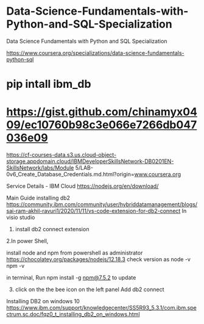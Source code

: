 # Data-Science-Fundamentals-with-Python-and-SQL-Specialization
Data Science Fundamentals with Python and SQL Specialization

https://www.coursera.org/specializations/data-science-fundamentals-python-sql

# pip intall ibm_db
# https://gist.github.com/chinamyx0409/ec10760b98c3e066e7266db047036e09


https://cf-courses-data.s3.us.cloud-object-storage.appdomain.cloud/IBMDeveloperSkillsNetwork-DB0201EN-SkillsNetwork/labs/Module 5/LAB-0v6_Create_Database_Credentials.md.html?origin=www.coursera.org

Service Details - IBM Cloud
https://nodejs.org/en/download/


Main Guide installing db2
https://community.ibm.com/community/user/hybriddatamanagement/blogs/sai-ram-akhil-ravuri1/2020/11/11/vs-code-extension-for-db2-connect
In visio studio
1. install db2 connect extension

2.In power Shell,

install node and npm from powershell as administrator
https://chocolatey.org/packages/nodejs/12.18.3
check version as node -v   npm -v

in terminal, Run npm install -g npm@7.5.2 to update 

3. click on the the bee icon on the left panel
Add db2 connect 

Installing DB2 on windows 10
https://www.ibm.com/support/knowledgecenter/SS5R93_5.3.1/com.ibm.spectrum.sc.doc/fqz0_t_installing_db2_on_windows.html





